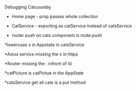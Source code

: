 Debugging Catuuurday

* Home page - prop passes whole collection

* CatService - exporting as catService instead of catsService

* router push on cats component is route.push

*lowercase s in Appstate in catsService

*Axios service missing the s in https

*Router missing the : infront of Id

*catPicture is catPictue in the AppState

*catsService get all cats is a put method